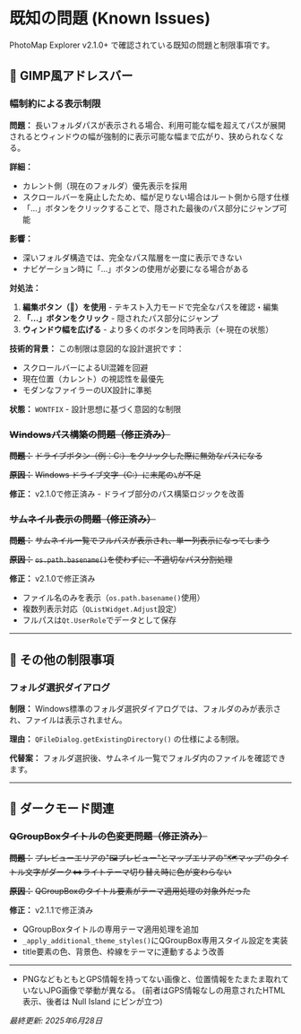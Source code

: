 # 既知の問題 (Known Issues)

PhotoMap Explorer v2.1.0+ で確認されている既知の問題と制限事項です。

## 📍 GIMP風アドレスバー

### 幅制約による表示制限

**問題：**
長いフォルダパスが表示される場合、利用可能な幅を超えてパスが展開されるとウィンドウの幅が強制的に表示可能な幅まで広がり、狭められなくなる。

**詳細：**
- カレント側（現在のフォルダ）優先表示を採用
- スクロールバーを廃止したため、幅が足りない場合はルート側から隠す仕様
- 「...」ボタンをクリックすることで、隠された最後のパス部分にジャンプ可能

**影響：**
- 深いフォルダ構造では、完全なパス階層を一度に表示できない
- ナビゲーション時に「...」ボタンの使用が必要になる場合がある

**対処法：**
1. **編集ボタン（📝）を使用** - テキスト入力モードで完全なパスを確認・編集
2. **「...」ボタンをクリック** - 隠されたパス部分にジャンプ
3. **ウィンドウ幅を広げる** - より多くのボタンを同時表示（←現在の状態）

**技術的背景：**
この制限は意図的な設計選択です：
- スクロールバーによるUI混雑を回避
- 現在位置（カレント）の視認性を最優先
- モダンなファイラーのUX設計に準拠

**状態：** `WONTFIX` - 設計思想に基づく意図的な制限

### ~~Windowsパス構築の問題（修正済み）~~

**~~問題：~~** ~~ドライブボタン（例：C:）をクリックした際に無効なパスになる~~

**~~原因：~~** ~~Windows ドライブ文字（C:）に末尾の`\`が不足~~

**修正：** v2.1.0で修正済み - ドライブ部分のパス構築ロジックを改善

### ~~サムネイル表示の問題（修正済み）~~

**~~問題：~~** ~~サムネイル一覧でフルパスが表示され、単一列表示になってしまう~~

**~~原因：~~** ~~`os.path.basename()`を使わずに、不適切なパス分割処理~~

**修正：** v2.1.0で修正済み
- ファイル名のみを表示（`os.path.basename()`使用）
- 複数列表示対応（`QListWidget.Adjust`設定）
- フルパスは`Qt.UserRole`でデータとして保存

---

## 🔧 その他の制限事項

### フォルダ選択ダイアログ

**制限：**
Windows標準のフォルダ選択ダイアログでは、フォルダのみが表示され、ファイルは表示されません。

**理由：**
`QFileDialog.getExistingDirectory()` の仕様による制限。

**代替案：**
フォルダ選択後、サムネイル一覧でフォルダ内のファイルを確認できます。

---

## 🎨 ダークモード関連

### ~~QGroupBoxタイトルの色変更問題（修正済み）~~

**~~問題：~~** ~~プレビューエリアの"🖼️プレビュー"とマップエリアの"🗺️マップ"のタイトル文字がダーク⇔ライトテーマ切り替え時に色が変わらない~~

**~~原因：~~** ~~QGroupBoxのタイトル要素がテーマ適用処理の対象外だった~~

**修正：** v2.1.1で修正済み
- QGroupBoxタイトルの専用テーマ適用処理を追加
- `_apply_additional_theme_styles()`にQGroupBox専用スタイル設定を実装
- title要素の色、背景色、枠線をテーマに連動するよう改善

---
- PNGなどもともとGPS情報を持ってない画像と、位置情報をたまたま取れていないJPG画像で挙動が異なる。
    (前者はGPS情報なしの用意されたHTML表示、後者は Null Island にピンが立つ)
    
*最終更新: 2025年6月28日*